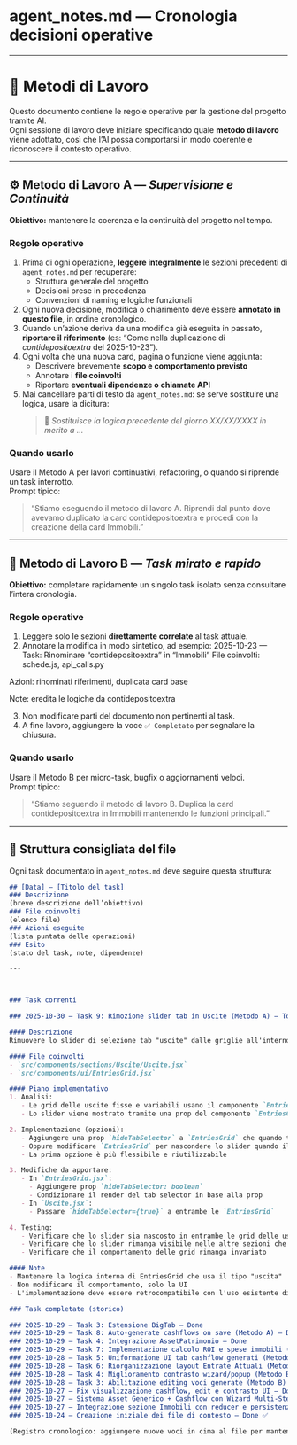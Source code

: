 # agent_notes.md — Cronologia decisioni operative

---

# 🧭 Metodi di Lavoro

Questo documento contiene le regole operative per la gestione del progetto tramite AI.  
Ogni sessione di lavoro deve iniziare specificando quale **metodo di lavoro** viene adottato, così che l’AI possa comportarsi in modo coerente e riconoscere il contesto operativo.

---

## ⚙️ Metodo di Lavoro A — *Supervisione e Continuità*
**Obiettivo:** mantenere la coerenza e la continuità del progetto nel tempo.

### Regole operative
1. Prima di ogni operazione, **leggere integralmente** le sezioni precedenti di `agent_notes.md` per recuperare:
   - Struttura generale del progetto  
   - Decisioni prese in precedenza  
   - Convenzioni di naming e logiche funzionali  
2. Ogni nuova decisione, modifica o chiarimento deve essere **annotato in questo file**, in ordine cronologico.
3. Quando un’azione deriva da una modifica già eseguita in passato, **riportare il riferimento** (es: “Come nella duplicazione di *contidepositoextra* del 2025-10-23”).
4. Ogni volta che una nuova card, pagina o funzione viene aggiunta:
   - Descrivere brevemente **scopo e comportamento previsto**
   - Annotare i **file coinvolti**
   - Riportare **eventuali dipendenze o chiamate API**
5. Mai cancellare parti di testo da `agent_notes.md`: se serve sostituire una logica, usare la dicitura:
   > 🔄 *Sostituisce la logica precedente del giorno XX/XX/XXXX in merito a ...*

### Quando usarlo
Usare il Metodo A per lavori continuativi, refactoring, o quando si riprende un task interrotto.  
Prompt tipico:  
> “Stiamo eseguendo il metodo di lavoro A. Riprendi dal punto dove avevamo duplicato la card contidepositoextra e procedi con la creazione della card Immobili.”

---

## 🧩 Metodo di Lavoro B — *Task mirato e rapido*
**Obiettivo:** completare rapidamente un singolo task isolato senza consultare l’intera cronologia.

### Regole operative
1. Leggere solo le sezioni **direttamente correlate** al task attuale.
2. Annotare la modifica in modo sintetico, ad esempio:
2025-10-23 — Task: Rinominare “contidepositoextra” in “Immobili”
File coinvolti: schede.js, api_calls.py

Azioni: rinominati riferimenti, duplicata card base

Note: eredita le logiche da contidepositoextra

3. Non modificare parti del documento non pertinenti al task.
4. A fine lavoro, aggiungere la voce `✅ Completato` per segnalare la chiusura.

### Quando usarlo
Usare il Metodo B per micro-task, bugfix o aggiornamenti veloci.  
Prompt tipico:  
> “Stiamo seguendo il metodo di lavoro B. Duplica la card contidepositoextra in Immobili mantenendo le funzioni principali.”

---

## 🧾 Struttura consigliata del file

Ogni task documentato in `agent_notes.md` deve seguire questa struttura:

```markdown
## [Data] — [Titolo del task]
### Descrizione
(breve descrizione dell’obiettivo)
### File coinvolti
(elenco file)
### Azioni eseguite
(lista puntata delle operazioni)
### Esito
(stato del task, note, dipendenze)

---



### Task correnti

### 2025-10-30 — Task 9: Rimozione slider tab in Uscite (Metodo A) — To Do

#### Descrizione
Rimuovere lo slider di selezione tab "uscite" dalle griglie all'interno della sezione Uscite, in quanto ridondante essendo già all'interno della sezione dedicata.

#### File coinvolti
- `src/components/sections/Uscite/Uscite.jsx`
- `src/components/ui/EntriesGrid.jsx`

#### Piano implementativo
1. Analisi:
   - Le grid delle uscite fisse e variabili usano il componente `EntriesGrid`
   - Lo slider viene mostrato tramite una prop del componente `EntriesGrid`

2. Implementazione (opzioni):
   - Aggiungere una prop `hideTabSelector` a `EntriesGrid` che quando true nasconde lo slider
   - Oppure modificare `EntriesGrid` per nascondere lo slider quando il `sectionTitle` contiene "Uscite"
   - La prima opzione è più flessibile e riutilizzabile

3. Modifiche da apportare:
   - In `EntriesGrid.jsx`:
     - Aggiungere prop `hideTabSelector: boolean`
     - Condizionare il render del tab selector in base alla prop
   - In `Uscite.jsx`:
     - Passare `hideTabSelector={true}` a entrambe le `EntriesGrid`

4. Testing:
   - Verificare che lo slider sia nascosto in entrambe le grid delle uscite
   - Verificare che lo slider rimanga visibile nelle altre sezioni che usano `EntriesGrid`
   - Verificare che il comportamento delle grid rimanga invariato

#### Note
- Mantenere la logica interna di EntriesGrid che usa il tipo "uscita"
- Non modificare il comportamento, solo la UI
- L'implementazione deve essere retrocompatibile con l'uso esistente di EntriesGrid

### Task completate (storico)

### 2025-10-29 — Task 3: Estensione BigTab — Done
### 2025-10-29 — Task 8: Auto-generate cashflows on save (Metodo A) — Done
### 2025-10-29 — Task 4: Integrazione AssetPatrimonio — Done
### 2025-10-29 — Task 7: Implementazione calcolo ROI e spese immobili (Metodo A)
### 2025-10-28 — Task 5: Uniformazione UI tab cashflow generati (Metodo A) — Done
### 2025-10-28 — Task 6: Riorganizzazione layout Entrate Attuali (Metodo B) — Done
### 2025-10-28 — Task 4: Miglioramento contrasto wizard/popup (Metodo B) — Done
### 2025-10-28 — Task 3: Abilitazione editing voci generate (Metodo B) — Done
### 2025-10-27 — Fix visualizzazione cashflow, edit e contrasto UI — Done ✅
### 2025-10-27 — Sistema Asset Generico + Cashflow con Wizard Multi-Step — Done ✅
### 2025-10-27 — Integrazione sezione Immobili con reducer e persistenza — Done ✅
### 2025-10-24 — Creazione iniziale dei file di contesto — Done ✅

(Registro cronologico: aggiungere nuove voci in cima al file per mantenere l'ordine decrescente.)

